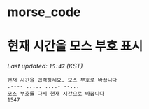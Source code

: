 # morse_code
# 현재 시간을 모스 부호 표시
<!-- MORSE_TIME_START -->
_Last updated: `15:47` (KST)_

```
현재 시간을 입력하세요. 모스 부호로 바꿉니다
.---- ..... ....- --...
모스 부호를 다시 현재 시간으로 바꿉니다
1547
```
<!-- MORSE_TIME_END -->
